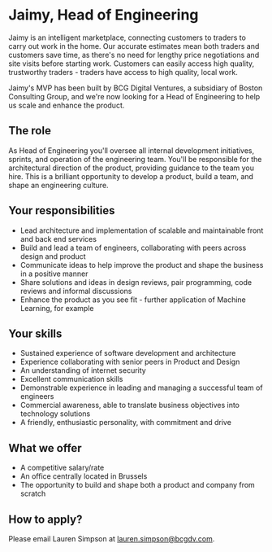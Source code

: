 # Jaimy, Head of Engineering

Jaimy is an intelligent marketplace, connecting customers to traders to carry out work in the home. Our accurate estimates mean both traders and customers save time, as there's no need for lengthy price negotiations and site visits before starting work. 
Customers can easily access high quality, trustworthy traders - traders have access to high quality, local work. 

Jaimy's MVP has been built by BCG Digital Ventures, a subsidiary of Boston Consulting Group, and we're now looking for a Head of Engineering to help us scale and enhance the product. 

## The role

As Head of Engineering you'll oversee all internal development initiatives, sprints, and operation of the engineering team. You'll be responsible for the architectural direction of the product, providing guidance to the team you hire. This is a brilliant opportunity to develop a product, build a team, and shape an engineering culture. 

## Your responsibilities 

* Lead architecture and implementation of scalable and maintainable front and back end services
* Build and lead a team of engineers, collaborating with peers across design and product
* Communicate ideas to help improve the product and shape the business in a positive manner
* Share solutions and ideas in design reviews, pair programming, code reviews and informal discussions 
* Enhance the product as you see fit - further application of Machine Learning, for example 

## Your skills 

* Sustained experience of software development and architecture
* Experience collaborating with senior peers in Product and Design 
* An understanding of internet security 
* Excellent communication skills
* Demonstrable experience in leading and managing a successful team of engineers
* Commercial awareness, able to translate business objectives into technology solutions 
* A friendly, enthusiastic personality, with commitment and drive

## What we offer

* A competitive salary/rate
* An office centrally located in Brussels 
* The opportunity to build and shape both a product and company from scratch

## How to apply?

Please email Lauren Simpson at lauren.simpson@bcgdv.com. 
